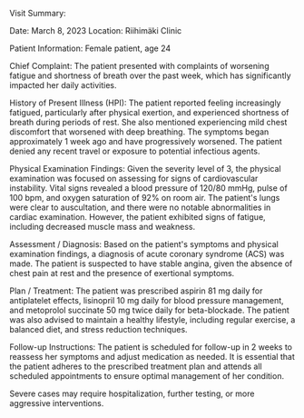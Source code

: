 Visit Summary:

Date: March 8, 2023
Location: Riihimäki Clinic

Patient Information:
Female patient, age 24

Chief Complaint:
The patient presented with complaints of worsening fatigue and shortness of breath over the past week, which has significantly impacted her daily activities.

History of Present Illness (HPI):
The patient reported feeling increasingly fatigued, particularly after physical exertion, and experienced shortness of breath during periods of rest. She also mentioned experiencing mild chest discomfort that worsened with deep breathing. The symptoms began approximately 1 week ago and have progressively worsened. The patient denied any recent travel or exposure to potential infectious agents.

Physical Examination Findings:
Given the severity level of 3, the physical examination was focused on assessing for signs of cardiovascular instability. Vital signs revealed a blood pressure of 120/80 mmHg, pulse of 100 bpm, and oxygen saturation of 92% on room air. The patient's lungs were clear to auscultation, and there were no notable abnormalities in cardiac examination. However, the patient exhibited signs of fatigue, including decreased muscle mass and weakness.

Assessment / Diagnosis:
Based on the patient's symptoms and physical examination findings, a diagnosis of acute coronary syndrome (ACS) was made. The patient is suspected to have stable angina, given the absence of chest pain at rest and the presence of exertional symptoms.

Plan / Treatment:
The patient was prescribed aspirin 81 mg daily for antiplatelet effects, lisinopril 10 mg daily for blood pressure management, and metoprolol succinate 50 mg twice daily for beta-blockade. The patient was also advised to maintain a healthy lifestyle, including regular exercise, a balanced diet, and stress reduction techniques.

Follow-up Instructions:
The patient is scheduled for follow-up in 2 weeks to reassess her symptoms and adjust medication as needed. It is essential that the patient adheres to the prescribed treatment plan and attends all scheduled appointments to ensure optimal management of her condition.

Severe cases may require hospitalization, further testing, or more aggressive interventions.